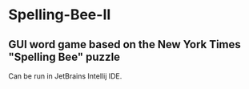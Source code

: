 # Spelling-Bee-II
## GUI word game based on the New York Times "Spelling Bee" puzzle

Can be run in JetBrains Intellij IDE.
